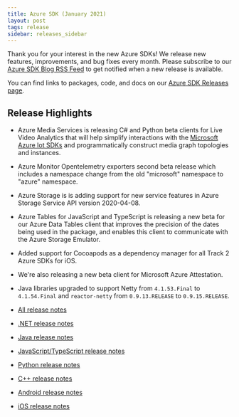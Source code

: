 ```yaml
---
title: Azure SDK (January 2021)
layout: post
tags: release
sidebar: releases_sidebar
---
```


Thank you for your interest in the new Azure SDKs! We release new features, improvements, and bug fixes every month. Please subscribe to our [Azure SDK Blog RSS Feed](https://devblogs.microsoft.com/azure-sdk/feed) to get notified when a new release is available.

You can find links to packages, code, and docs on our [Azure SDK Releases page](https://aka.ms/azsdk/releases).

## Release Highlights

* Azure Media Services is releasing C# and Python beta clients for Live Video Analytics that will help simplify interactions with the [Microsoft Azure Iot SDKs](https://github.com/azure/azure-iot-sdks) and programmatically construct media graph topologies and instances.
* Azure Monitor Opentelemetry exporters second beta release which includes a namespace change from the old "microsoft" namespace to "azure" namespace.
* Azure Storage is is adding support for new service features in Azure Storage Service API version 2020-04-08.
* Azure Tables for JavaScript and TypeScript is releasing a new beta for our Azure Data Tables client that improves the precision of the dates being used in the package, and enables this client to communicate with the Azure Storage Emulator.
* Added support for Cocoapods as a dependency manager for all Track 2 Azure SDKs for iOS.
* We're also releasing a new beta client for Microsoft Azure Attestation.
* Java libraries upgraded to support Netty from `4.1.53.Final` to `4.1.54.Final` and `reactor-netty` from `0.9.13.RELEASE` to `0.9.15.RELEASE`.

* [All release notes](index.md)
* [.NET release notes](dotnet.md)
* [Java release notes](java.md)
* [JavaScript/TypeScript release notes](js.md)
* [Python release notes](python.md)
* [C++ release notes](cpp.md)
* [Android release notes](android.md)
* [iOS release notes](ios.md)
